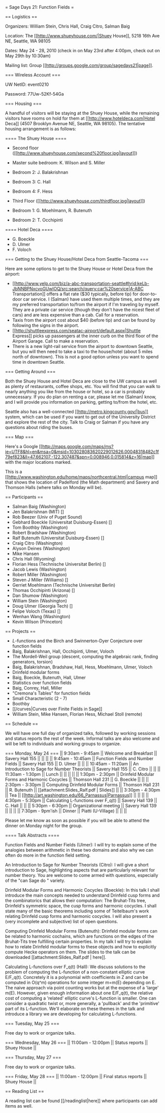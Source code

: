 = Sage Days 21: Function Fields =

== Logistics ==

Organizers:  William Stein, Chris Hall, Craig Citro, Salman Baig

Location: The [[http://www.shueyhouse.com/|Shuey House]], 5218 16th Ave NE, Seattle, WA 98105

Dates: May 24 - 28, 2010 (check in on May 23rd after 4:00pm, check out on May 29th by 10:30am)

Mailing list: Group [[http://groups.google.com/group/sagedays21|page]].

=== Wireless Account ===

UW NetID: event0210

Password: 77Uw-52Kf-54Ga

=== Housing ===

A handful of visitors will be staying at the Shuey House, while the remaining visitors have rooms on hold for them at [[http://www.hoteldeca.com|Hotel Deca]] (4507 Brooklyn Avenue NE, Seattle, WA 98105). The tentative housing arrangement is as follows:

==== The Shuey House ====

 * Second floor ([[http://www.shueyhouse.com/second%20floor.jpg|layout]])
  * Master suite bedroom: K. Wilson and S. Miller
  * Bedroom 2: J. Balakrishnan
  * Bedroom 3: C. Hall
  * Bedroom 4: F. Hess

 * Third Floor ([[http://www.shueyhouse.com/thirdfloor.jpg|layout]])
  * Bedroom 1: G. Moehlmann, R. Butenuth
  * Bedroom 2: T. Occhipinti

==== Hotel Deca ====

 * G. Boeckle
 * D. Ulmer
 * F. Voloch

=== Getting to the Shuey House/Hotel Deca from Seattle-Tacoma ===

Here are some options to get to the Shuey House or Hotel Deca from the airport:

 * [[http://www.yelp.com/biz/a-abc-transportation-seattle#hrid:keLb-JbNNBPNxcvoGUwIOQ/src:search/query:car%20service|A-ABC Transportation]] offers a flat rate ($30 typically, before tip) for door-to-door car service. I (Salman) have used them multiple times, and they are my preferred transportation to/from the airport if I'm traveling by myself. They are a private car service (though they don't have the nicest fleet of cars) and are less expensive than a cab. Call  for a reservation.
 * Taxis from the airport cost about $40 (before tip) and can be found by following the signs in the airport.
 * [[http://shuttleexpress.com/seatac-airport/default.aspx|Shuttle Express]] picks up passengers at the inner curb on the third floor of the Airport Garage. Call  to make a reservation.
 * There is a new light-rail service from the airport to downtown Seattle, but you will then need to take a taxi to the house/hotel (about 5 miles north of downtown). This is not a good option unless you want to spend time in downtown Seattle.

=== Getting Around ===

Both the Shuey House and Hotel Deca are close to the UW campus as well as plenty of restaurants, coffee shops, etc. You will find that you can walk to nearly anything you like from the house or hotel, so a car is probably unnecessary. If you do plan on renting a car, please let me (Salman) know, and I will provide you information on parking, getting to/from the hotel, etc.

Seattle also has a well-connected [[http://metro.kingcounty.gov/|bus]] system, which can be used if you want to get out of the University District and explore the rest of the city. Talk to Craig or Salman if you have any questions about riding the buses.

=== Map ===

Here's a Google [[http://maps.google.com/maps/ms?ie=UTF8&hl=en&msa=0&msid=103028083620229012626.00048318482c1f79ef823&ll=47.662107,-122.307487&spn=0.008946,0.015814&z=16|map]] with the major locations marked.

This is a [[http://www.washington.edu/home/maps/northcentral.html|campus map]] that shows the location of Padelford (the Math department) and Savery and Thomson Halls (where talks on Monday will be).

== Participants ==

 * Salman Baig (Washington)
 * Jen Balakrishnan (MIT) []
 * Rob Beezer (Univ of Puget Sound)
 * Gebhard Boeckle (Universitat Duisburg-Essen) []
 * Tom Boothby (Washington)
 * Robert Bradshaw (Washington)
 * Ralf Butenuth (Universitat Duisburg-Essen) []
 * Craig Citro (Washington)
 * Alyson Deines (Washington)
 * Mike Hansen
 * Chris Hall (Wyoming)
 * Florian Hess (Technische Universitat Berlin) []
 * Jacob Lewis (Washington)
 * Robert Miller (Washington)
 * Steven J Miller (Williams) []
 * Gerriet Moehlmann (Technische Universitat Berlin)
 * Thomas Occhipinti (Arizona) []
 * Dan Shumow (Washington)
 * William Stein (Washington)
 * Doug Ulmer (Georgia Tech) []
 * Felipe Voloch (Texas) []
 * Wenhan Wang (Washington)
 * Kevin Wilson (Princeton)

== Projects ==

 * $L$-functions and the Birch and Swinnerton-Dyer Conjecture over function fields
  * Baig, Balakrishnan, Hall, Occhipinti, Ulmer, Voloch
 * The Mordell-Weil group (descent, computing the algebraic rank, finding generators, torsion)
  * Baig, Balakrishnan, Bradshaw, Hall, Hess, Moehlmann, Ulmer, Voloch
 * Drinfeld modular forms
  * Baig, Boeckle, Butenuth, Hall, Ulmer
 * Statistics over function fields
  * Baig, Conrey, Hall, Miller
 * "Cremona's Tables" for function fields
 * Small Characteristic (2 - 7)
  * Boothby
 * [[/curves|Curves over Finite Fields in Sage]] 
  * William Stein, Mike Hansen, Florian Hess, Michael Stoll (remote)

== Schedule ==

We will have one full day of organized talks, followed by working sessions and status reports the rest of the week. Informal talks are also welcome and will be left to individuals and working groups to organize.

=== Monday, May 24 ===
|| 9:30am - 9:45am || Welcome and Breakfast || Savery Hall 155 || || ||
|| 9:45am - 10:45am || Function Fields and Number Fields || Savery Hall 155 || D. Ulmer || ||
|| 10:45am - 11:20am || An Introduction to Sage for Number Theorists || Savery Hall 155 || C. Citro || ||
|| 11:30am - 1:30pm || Lunch || || || ||
|| 1:30pm - 2:30pm || Drinfeld Modular Forms and Harmonic Cocycles || Thomson Hall 231 || G. Boeckle || ||
|| 2:30pm - 3:30pm || Computing Drinfeld Modular Forms || Thomson Hall 231 || R. Butenuth || [[attachment:Slides_Ralf.pdf | Slides]] ||
|| 3:30pm - 4:30pm || Tea || [[http://art.washington.edu/66_Parnassus|Parnassus]] || || ||
|| 4:30pm - 5:30pm || Calculating L-functions over F_q(t)  || Savery Hall 139 || C. Hall || ||
|| 5:30pm - 6:30pm || Organizational meeting || Savery Hall 139 || || ||
|| 7:30pm - 9pm'ish || Dinner || Piatti (U-Village) || || ||

Please let me know as soon as possible if you will be able to attend the dinner on Monday night for the group.

==== Talk Abstracts ====

Function Fields and Number Fields (Ulmer): I will try to explain some of the analogies between arithmetic in these two domains and also why we can often do more in the function field setting.

An Introduction to Sage for Number Theorists (Citro): I will give a short introduction to Sage, highlighting aspects that are particularly relevant for number theory. You are welcome to come armed with questions, especially of the "can Sage do <insert your
favorite thing here>" variety.

Drinfeld Modular Forms and Harmonic Cocycles (Boeckle): In this talk I shall introduce the main concepts needed to understand
Drinfeld cusp forms and the combinatorics that allows their computation: The Bruhat-Tits tree, Drinfeld's symmetric space, the cusp forms and harmonic cocycles. I shall state many of the basic theorems including some of Teitelbaum's work relating Drinfeld cusp forms and harmonic cocycles. I will also present a (very incomplete and subjective) list of open questions.

Computing Drinfeld Modular Forms (Butenuth): Drinfeld modular forms can be related to harmonic cochains, which are functions on the edges of the Bruhat-Tits tree fulfilling certain properties. In my talk I will try to explain how to relate Drinfeld modular forms to these objects and how to explicitly compute Hecke operators on them. The slides to the talk can be downloaded [[attachment:Slides_Ralf.pdf | here]].

Calculating L-functions over F_q(t) (Hall): We discuss solutions to the problem of computing the L-function of a non-constant elliptic curve E/F_q(t).  Concretely it is a polynomial with coefficients in Z and can be computed in O(q^m) operations for some integer m=m(E) depending on E.  The naive approach via point counting works but at the expense of a 'large' m(E).  However, given enough information about one E/F_q(t), the relative cost of computing a 'related' elliptic curve's L-function is smaller.  One can consider a quadratic twist or, more generally, a 'pullback' and the 'primitive' part of its L-function.  We'll elaborate on these themes in the talk and introduce a library we are developing for calculating L-functions.

=== Tuesday, May 25 ===

Free day to work or organize talks.

=== Wednesday, May 26 ===
|| 11:00am - 12:00pm || Status reports || Shuey House ||

=== Thursday, May 27 ===

Free day to work or organize talks.

=== Friday, May 28 ===
|| 11:00am - 12:00pm || Final status reports || Shuey House ||

== Reading List ==

A reading list can be found [[/readinglist|here]] where participants can add items as well.

